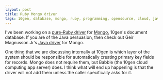 ```yaml
---
layout: post
title: Ruby Mongo driver
tags: 10gen, database, mongo, ruby, programming, opensource, cloud, java
---
```


I've been working on a
[pure-Ruby driver](https://github.com/jimm/mongo-ruby-driver/tree/master) for
[Mongo](http://www.mongodb.org/), 10gen's document database. If you are of
the Java persuasion, then check out Geir Magnusson Jr's
[Java driver](https://github.com/geir/mongo-java-driver/tree/master) for
Mongo.

One thing that we are discussing internally at 10gen is which layer of the
system should be responsible for automatically creating primary key fields
for records. Mongo does not require them, but Babble (the 10gen cloud
computing app server) does. I think what will end up happening is that the
driver will not add them unless the caller specifically asks for it.
